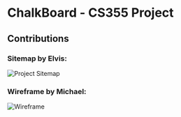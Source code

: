 # ChalkBoard - CS355 Project

## Contributions
### Sitemap by Elvis:
![Project Sitemap](https://user-images.githubusercontent.com/44810371/135893382-84ee02db-10d8-4a0b-90d9-dc49b22ace5d.png)

### Wireframe by Michael:
![Wireframe](https://user-images.githubusercontent.com/33902649/135893119-d068fc8d-b60b-40cd-8e53-616a8a7d5f89.jpg)